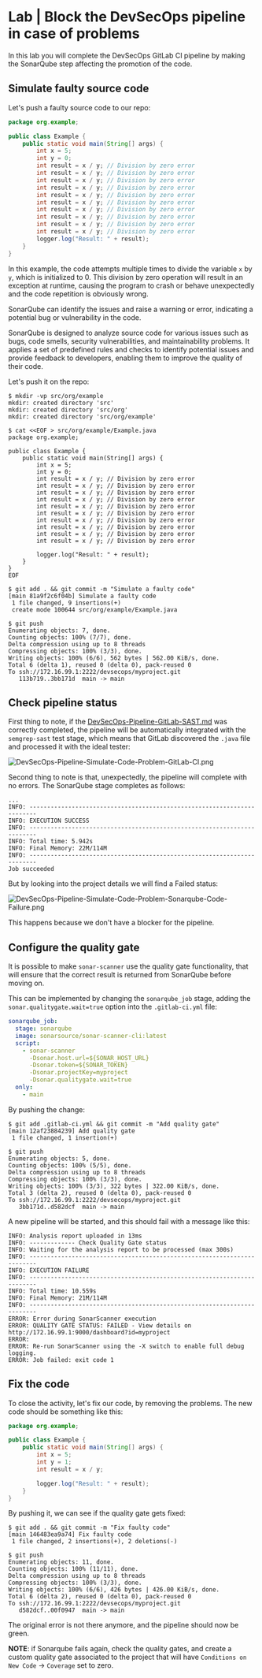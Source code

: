 # Lab | Block the DevSecOps pipeline in case of problems

In this lab you will complete the DevSecOps GitLab CI pipeline by making the
SonarQube step affecting the promotion of the code.

## Simulate faulty source code

Let's push a faulty source code to our repo:

```java
package org.example;

public class Example {
    public static void main(String[] args) {
        int x = 5;
        int y = 0;
        int result = x / y; // Division by zero error
        int result = x / y; // Division by zero error
        int result = x / y; // Division by zero error
        int result = x / y; // Division by zero error
        int result = x / y; // Division by zero error
        int result = x / y; // Division by zero error
        int result = x / y; // Division by zero error
        int result = x / y; // Division by zero error
        int result = x / y; // Division by zero error
        int result = x / y; // Division by zero error
        logger.log("Result: " + result);
    }
}
```

In this example, the code attempts multiple times to divide the variable `x`
by `y`, which is initialized to 0. This division by zero operation will
result in an exception at runtime, causing the program to crash or behave
unexpectedly and the code repetition is obviously wrong.

SonarQube can identify the issues and raise a warning or error, indicating a
potential bug or vulnerability in the code.

SonarQube is designed to analyze source code for various issues such as bugs,
code smells, security vulnerabilities, and maintainability problems.
It applies a set of predefined rules and checks to identify potential issues
and provide feedback to developers, enabling them to improve the quality of
their code.

Let's push it on the repo:

```console
$ mkdir -vp src/org/example
mkdir: created directory 'src'
mkdir: created directory 'src/org'
mkdir: created directory 'src/org/example'

$ cat <<EOF > src/org/example/Example.java
package org.example;

public class Example {
    public static void main(String[] args) {
        int x = 5;
        int y = 0;
        int result = x / y; // Division by zero error
        int result = x / y; // Division by zero error
        int result = x / y; // Division by zero error
        int result = x / y; // Division by zero error
        int result = x / y; // Division by zero error
        int result = x / y; // Division by zero error
        int result = x / y; // Division by zero error
        int result = x / y; // Division by zero error
        int result = x / y; // Division by zero error
        int result = x / y; // Division by zero error

        logger.log("Result: " + result);
    }
}
EOF

$ git add . && git commit -m "Simulate a faulty code"
[main 81a9f2c6f04b] Simulate a faulty code
 1 file changed, 9 insertions(+)
 create mode 100644 src/org/example/Example.java

$ git push
Enumerating objects: 7, done.
Counting objects: 100% (7/7), done.
Delta compression using up to 8 threads
Compressing objects: 100% (3/3), done.
Writing objects: 100% (6/6), 562 bytes | 562.00 KiB/s, done.
Total 6 (delta 1), reused 0 (delta 0), pack-reused 0
To ssh://172.16.99.1:2222/devsecops/myproject.git
   113b719..3bb171d  main -> main
```

## Check pipeline status

First thing to note, if the [DevSecOps-Pipeline-GitLab-SAST.md](DevSecOps-Pipeline-GitLab-SAST.md)
was correctly completed, the pipeline will be automatically integrated with
the `semgrep-sast` test stage, which means that GitLab discovered the `.java`
file and processed it with the ideal tester:

![DevSecOps-Pipeline-Simulate-Code-Problem-GitLab-CI.png](images/DevSecOps-Pipeline-Simulate-Code-Problem-GitLab-CI.png)

Second thing to note is that, unexpectedly, the pipeline will complete with
no errors. The SonarQube stage completes as follows:

```console
...
INFO: ------------------------------------------------------------------------
INFO: EXECUTION SUCCESS
INFO: ------------------------------------------------------------------------
INFO: Total time: 5.942s
INFO: Final Memory: 22M/114M
INFO: ------------------------------------------------------------------------
Job succeeded
```

But by looking into the project details we will find a Failed status:

![DevSecOps-Pipeline-Simulate-Code-Problem-Sonarqube-Code-Failure.png](images/DevSecOps-Pipeline-Simulate-Code-Problem-Sonarqube-Code-Failure.png)

This happens because we don't have a blocker for the pipeline.

## Configure the quality gate

It is possible to make `sonar-scanner` use the quality gate functionality,
that will ensure that the correct result is returned from SonarQube before
moving on.

This can be implemented by changing the `sonarqube_job` stage, adding the
`sonar.qualitygate.wait=true` option into the `.gitlab-ci.yml` file:

```yaml
sonarqube_job:
  stage: sonarqube
  image: sonarsource/sonar-scanner-cli:latest
  script:
    - sonar-scanner
      -Dsonar.host.url=${SONAR_HOST_URL}
      -Dsonar.token=${SONAR_TOKEN}
      -Dsonar.projectKey=myproject
      -Dsonar.qualitygate.wait=true
  only:
    - main
```

By pushing the change:

```console
$ git add .gitlab-ci.yml && git commit -m "Add quality gate"
[main 12af23884239] Add quality gate
 1 file changed, 1 insertion(+)

$ git push
Enumerating objects: 5, done.
Counting objects: 100% (5/5), done.
Delta compression using up to 8 threads
Compressing objects: 100% (3/3), done.
Writing objects: 100% (3/3), 322 bytes | 322.00 KiB/s, done.
Total 3 (delta 2), reused 0 (delta 0), pack-reused 0
To ssh://172.16.99.1:2222/devsecops/myproject.git
   3bb171d..d582dcf  main -> main
```

A new pipeline will be started, and this should fail with a message like
this:

```console
INFO: Analysis report uploaded in 13ms
INFO: ------------- Check Quality Gate status
INFO: Waiting for the analysis report to be processed (max 300s)
INFO: ------------------------------------------------------------------------
INFO: EXECUTION FAILURE
INFO: ------------------------------------------------------------------------
INFO: Total time: 10.559s
INFO: Final Memory: 21M/114M
INFO: ------------------------------------------------------------------------
ERROR: Error during SonarScanner execution
ERROR: QUALITY GATE STATUS: FAILED - View details on http://172.16.99.1:9000/dashboard?id=myproject
ERROR:
ERROR: Re-run SonarScanner using the -X switch to enable full debug logging.
ERROR: Job failed: exit code 1
```

## Fix the code

To close the activity, let's fix our code, by removing the problems. The new
code should be something like this:

```java
package org.example;

public class Example {
    public static void main(String[] args) {
        int x = 5;
        int y = 1;
        int result = x / y;

        logger.log("Result: " + result);
    }
}
```

By pushing it, we can see if the quality gate gets fixed:

```console
$ git add . && git commit -m "Fix faulty code"
[main 146483ea9a74] Fix faulty code
 1 file changed, 2 insertions(+), 2 deletions(-)

$ git push
Enumerating objects: 11, done.
Counting objects: 100% (11/11), done.
Delta compression using up to 8 threads
Compressing objects: 100% (3/3), done.
Writing objects: 100% (6/6), 426 bytes | 426.00 KiB/s, done.
Total 6 (delta 2), reused 0 (delta 0), pack-reused 0
To ssh://172.16.99.1:2222/devsecops/myproject.git
   d582dcf..00f0947  main -> main
```

The original error is not there anymore, and the pipeline should now be
green.

**NOTE**: if Sonarqube fails again, check the quality gates, and create a custom
quality gate associated to the project that will have `Conditions on New Code`
-> `Coverage` set to zero.
